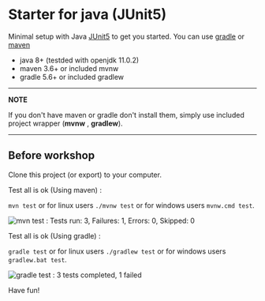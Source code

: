 # Starter for java (JUnit5)

Minimal setup with Java [JUnit5](https://junit.org/junit5/) to get you started.
You can use [gradle](https://gradle.org/) or [maven](https://maven.apache.org/)

* java 8+ (testded with openjdk 11.0.2)
* maven 3.6+ or included mvnw
* gradle 5.6+ or included gradlew

---
**NOTE**

If you don't have maven or gradle don't install them, simply use included project wrapper (**mvnw** , **gradlew**).

---


## Before workshop

Clone this project (or export) to your computer.

Test all is ok (Using maven) :

```mvn test``` or for linux users ```./mvnw test``` or for windows users ```mvnw.cmd test```.

![mvn test : Tests run: 3, Failures: 1, Errors: 0, Skipped: 0](/javascipt/mvn-test.gif)

Test all is ok (Using gradle) :

```gradle test``` or for linux users ```./gradlew test``` or for windows users ```gradlew.bat test```.

![gradle test : 3 tests completed, 1 failed](/javascipt/gradlew-test.gif)

Have fun!
